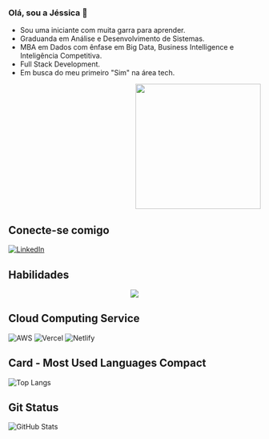 ### Olá, sou a Jéssica 👋



- Sou uma iniciante com muita garra para aprender. 
- Graduanda em Análise e Desenvolvimento de Sistemas.
- MBA em Dados com ênfase em Big Data, Business Intelligence e Inteligência Competitiva.
- Full Stack Development.
- Em busca do meu primeiro "Sim" na área tech.


<p align="end" margin-top="55px">
  <img width="250" src="https://media.giphy.com/media/jIgXf4hgbHCeKiXpvt/giphy.gif">
</p>





## Conecte-se comigo
[![LinkedIn](https://img.shields.io/badge/LinkedIn-0077B5?style=for-the-badge&logo=linkedin&logoColor=white)](https://www.linkedin.com/in/jessica-araujo90/)

## Habilidades
<p align="center">
  <a href="https://skillicons.dev">
    <img src="https://skillicons.dev/icons?i=nodejs,express,py,flask,fastapi,react,html,css,mongo,postgres" />
  </a>
</p>


## Cloud Computing Service

![AWS](https://img.shields.io/badge/AWS-000.svg?style=for-the-badge&logo=amazon-aws&logoColor=white)
![Vercel](https://img.shields.io/badge/vercel-%23000000.svg?style=for-the-badge&logo=vercel&logoColor=white)
![Netlify](https://img.shields.io/badge/netlify-%23000000.svg?style=for-the-badge&logo=netlify&logoColor=#00C7B7)


## Card - Most Used Languages Compact

![Top Langs](https://github-readme-stats-git-masterrstaa-rickstaa.vercel.app/api/top-langs/?username=JessiAraujo&layout=compact&bg_color=000&border_color=30A3DC&title_color=E94D5F&text_color=FFF)

## Git Status

![GitHub Stats](https://github-readme-stats.vercel.app/api?username=JessiAraujo&theme=transparent&bg_color=000&border_color=30A3DC&show_icons=true&icon_color=30A3DC&title_color=E94D5F&text_color=FFF&hide_title=true)
